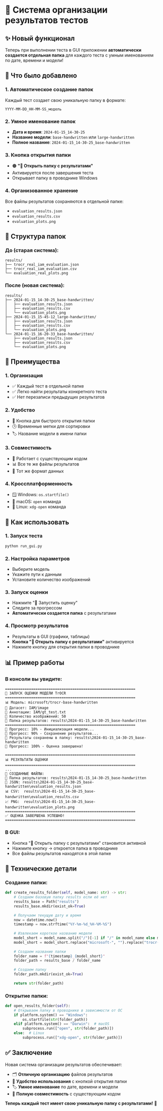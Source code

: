 # 📁 Система организации результатов тестов

## ✨ Новый функционал

Теперь при выполнении теста в GUI приложении **автоматически создается отдельная папка** для каждого теста с умным именованием по дате, времени и модели!

## 🎯 Что было добавлено

### 1. **Автоматическое создание папок**
Каждый тест создает свою уникальную папку в формате:
```
YYYY-MM-DD_HH-MM-SS_модель
```

### 2. **Умное именование папок**
- **Дата и время**: `2024-01-15_14-30-25`
- **Название модели**: `base-handwritten` или `large-handwritten`
- **Полное название**: `2024-01-15_14-30-25_base-handwritten`

### 3. **Кнопка открытия папки**
- 🟠 **"📂 Открыть папку с результатами"**
- Активируется после завершения теста
- Открывает папку в проводнике Windows

### 4. **Организованное хранение**
Все файлы результатов сохраняются в отдельной папке:
- `evaluation_results.json`
- `evaluation_results.csv`
- `evaluation_plots.png`

## 📁 Структура папок

### До (старая система):
```
results/
├── trocr_real_iam_evaluation.json
├── trocr_real_iam_evaluation.csv
└── evaluation_real_plots.png
```

### После (новая система):
```
results/
├── 2024-01-15_14-30-25_base-handwritten/
│   ├── evaluation_results.json
│   ├── evaluation_results.csv
│   └── evaluation_plots.png
├── 2024-01-15_15-45-12_large-handwritten/
│   ├── evaluation_results.json
│   ├── evaluation_results.csv
│   └── evaluation_plots.png
└── 2024-01-15_16-20-33_base-handwritten/
    ├── evaluation_results.json
    ├── evaluation_results.csv
    └── evaluation_plots.png
```

## 🚀 Преимущества

### 1. **Организация**
- ✅ Каждый тест в отдельной папке
- ✅ Легко найти результаты конкретного теста
- ✅ Нет перезаписи предыдущих результатов

### 2. **Удобство**
- 📂 Кнопка для быстрого открытия папки
- 🕒 Временные метки для сортировки
- 🏷️ Название модели в имени папки

### 3. **Совместимость**
- 🔄 Работает с существующим кодом
- 📊 Все те же файлы результатов
- 🎯 Тот же формат данных

### 4. **Кроссплатформенность**
- 🪟 Windows: `os.startfile()`
- 🍎 macOS: `open` команда
- 🐧 Linux: `xdg-open` команда

## 🎯 Как использовать

### 1. **Запуск теста**
```bash
python run_gui.py
```

### 2. **Настройка параметров**
- Выберите модель
- Укажите пути к данным
- Установите количество изображений

### 3. **Запуск оценки**
- Нажмите "🚀 Запустить оценку"
- Следите за прогрессом
- **Автоматически создается папка** с результатами

### 4. **Просмотр результатов**
- Результаты в GUI (графики, таблицы)
- **Кнопка "📂 Открыть папку с результатами"** активируется
- Нажмите кнопку для открытия папки в проводнике

## 📊 Пример работы

### В консоли вы увидите:
```
============================================================
🚀 ЗАПУСК ОЦЕНКИ МОДЕЛИ TrOCR
============================================================
📊 Модель: microsoft/trocr-base-handwritten
📁 Датасет: IAM/image
📄 Аннотации: IAM/gt_test.txt
🔢 Количество изображений: 50
📂 Папка результатов: results\2024-01-15_14-30-25_base-handwritten
============================================================
🔄 Прогресс: 10% - Инициализация модели...
🔄 Прогресс: 90% - Сохранение результатов...
💾 Результаты сохранены в папку: results\2024-01-15_14-30-25_base-handwritten
🔄 Прогресс: 100% - Оценка завершена!

============================================================
📊 РЕЗУЛЬТАТЫ ОЦЕНКИ
============================================================
...
💾 СОЗДАННЫЕ ФАЙЛЫ:
📂 Папка результатов: results\2024-01-15_14-30-25_base-handwritten
📄 JSON: results\2024-01-15_14-30-25_base-handwritten\evaluation_results.json
📊 CSV:  results\2024-01-15_14-30-25_base-handwritten\evaluation_results.csv
📈 PNG:  results\2024-01-15_14-30-25_base-handwritten\evaluation_plots.png
============================================================
✅ ОЦЕНКА ЗАВЕРШЕНА УСПЕШНО!
============================================================
```

### В GUI:
- Кнопка "📂 Открыть папку с результатами" становится активной
- Нажмите кнопку → откроется папка в проводнике
- Все файлы результатов находятся в этой папке

## 🔧 Технические детали

### Создание папки:
```python
def create_results_folder(self, model_name: str) -> str:
    # Создаем базовую папку results если её нет
    results_base = Path("results")
    results_base.mkdir(exist_ok=True)
    
    # Получаем текущую дату и время
    now = datetime.now()
    timestamp = now.strftime("%Y-%m-%d_%H-%M-%S")
    
    # Извлекаем короткое название модели
    model_short = model_name.split("/")[-1] if "/" in model_name else model_name
    model_short = model_short.replace("microsoft-", "").replace("trocr-", "")
    
    # Создаем название папки
    folder_name = f"{timestamp}_{model_short}"
    folder_path = results_base / folder_name
    
    # Создаем папку
    folder_path.mkdir(exist_ok=True)
    
    return str(folder_path)
```

### Открытие папки:
```python
def open_results_folder(self):
    # Открываем папку в проводнике в зависимости от ОС
    if platform.system() == "Windows":
        os.startfile(str(folder_path))
    elif platform.system() == "Darwin":  # macOS
        subprocess.run(["open", str(folder_path)])
    else:  # Linux
        subprocess.run(["xdg-open", str(folder_path)])
```

## ✅ Заключение

Новая система организации результатов обеспечивает:
- 🗂️ **Отличную организацию** файлов результатов
- 🚀 **Удобство использования** с кнопкой открытия папки
- 🏷️ **Умное именование** по дате, времени и модели
- 🔄 **Полную совместимость** с существующим кодом

**Теперь каждый тест имеет свою уникальную папку с результатами!** 🎉

